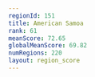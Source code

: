 ```yaml
---
regionId: 151
title: American Samoa
rank: 61
meanScore: 72.65
globalMeanScore: 69.82
numRegions: 220
layout: region_score
---
```

